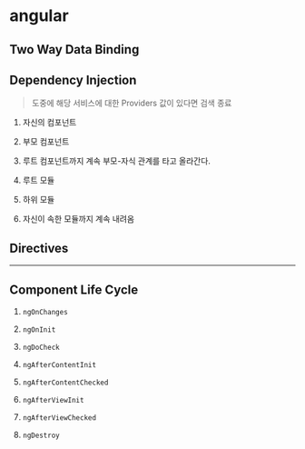 # angular

## Two Way Data Binding

## Dependency Injection

> 도중에 해당 서비스에 대한 Providers 값이 있다면 검색 종료

1. 자신의 컴포넌트

2. 부모 컴포넌트

3. 루트 컴포넌트까지 계속 부모-자식 관계를 타고 올라간다.

4. 루트 모듈

5. 하위 모듈

6. 자신이 속한 모듈까지 계속 내려옴

## Directives

---

## Component Life Cycle

1. `ngOnChanges`

2. `ngOnInit`

3. `ngDoCheck`

4. `ngAfterContentInit`

5. `ngAfterContentChecked`

6. `ngAfterViewInit`

7. `ngAfterViewChecked`

8. `ngDestroy`
